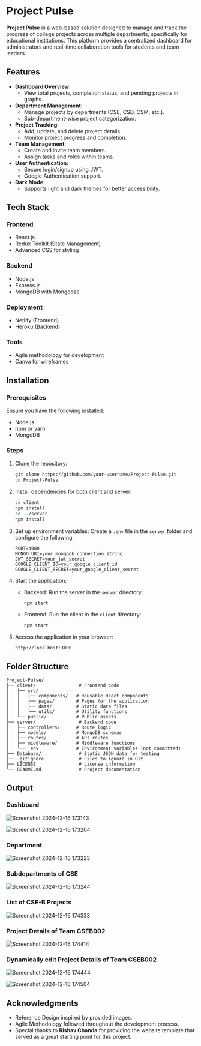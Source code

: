 # Project Pulse


**Project Pulse** is a web-based solution designed to manage and track the progress of college projects across multiple departments, specifically for educational institutions. This platform provides a centralized dashboard for administrators and real-time collaboration tools for students and team leaders.

## Features

- **Dashboard Overview**:
  - View total projects, completion status, and pending projects in graphs.
- **Department Management**:
  - Manage projects by departments (CSE, CSD, CSM, etc.).
  - Sub-department-wise project categorization.
- **Project Tracking**:
  - Add, update, and delete project details.
  - Monitor project progress and completion.
- **Team Management**:
  - Create and invite team members.
  - Assign tasks and roles within teams.
- **User Authentication**:
  - Secure login/signup using JWT.
  - Google Authentication support.
- **Dark Mode**:
  - Supports light and dark themes for better accessibility.

## Tech Stack

### Frontend
- React.js
- Redux Toolkit (State Management)
- Advanced CSS for styling

### Backend
- Node.js
- Express.js
- MongoDB with Mongoose

### Deployment
- Netlify (Frontend)
- Heroku (Backend)

### Tools
- Agile methodology for development
- Canva for wireframes

## Installation

### Prerequisites
Ensure you have the following installed:
- Node.js
- npm or yarn
- MongoDB

### Steps

1. Clone the repository:
   ```bash
   git clone https://github.com/your-username/Project-Pulse.git
   cd Project-Pulse
   ```

2. Install dependencies for both client and server:
   ```bash
   cd client
   npm install
   cd ../server
   npm install
   ```

3. Set up environment variables:
   Create a `.env` file in the `server` folder and configure the following:
   ```env
   PORT=4000
   MONGO_URI=your_mongodb_connection_string
   JWT_SECRET=your_jwt_secret
   GOOGLE_CLIENT_ID=your_google_client_id
   GOOGLE_CLIENT_SECRET=your_google_client_secret
   ```

4. Start the application:
   - Backend: Run the server in the `server` directory:
     ```bash
     npm start
     ```
   - Frontend: Run the client in the `client` directory:
     ```bash
     npm start
     ```

5. Access the application in your browser:
   ```
   http://localhost:3000
   ```

## Folder Structure

```
Project-Pulse/
├── client/                # Frontend code
│   ├── src/
│   │   ├── components/   # Reusable React components
│   │   ├── pages/        # Pages for the application
│   │   ├── data/         # Static data files
│   │   └── utils/        # Utility functions
│   └── public/           # Public assets
├── server/                # Backend code
│   ├── controllers/      # Route logic
│   ├── models/           # MongoDB schemas
│   ├── routes/           # API routes
│   ├── middleware/       # Middleware functions
│   └── .env              # Environment variables (not committed)
├── Database/              # Static JSON data for testing
├── .gitignore             # Files to ignore in Git
├── LICENSE                # License information
└── README.md              # Project documentation
```

## Output

### Dashboard

![Screenshot 2024-12-16 173143](https://github.com/user-attachments/assets/7015bd96-5f3f-4774-85bd-473f581f4dc8)

![Screenshot 2024-12-16 173204](https://github.com/user-attachments/assets/c00494f0-7cb6-46b5-8036-8d0f55f35692)


### Department

![Screenshot 2024-12-16 173223](https://github.com/user-attachments/assets/5f261a1e-4378-4eea-9cee-5f8f02e290fb)

### Subdepartments of CSE

![Screenshot 2024-12-16 173244](https://github.com/user-attachments/assets/f8eb02ec-0b8f-4894-88e0-3262523b659a)

### List of CSE-B Projects

![Screenshot 2024-12-16 174333](https://github.com/user-attachments/assets/2144a35f-2734-4f6a-9729-b3394c14c43e)

### Project Details of Team CSEB002

![Screenshot 2024-12-16 174414](https://github.com/user-attachments/assets/b9574e46-c725-4650-891a-80b42786c1e8)

### Dynamically edit Project Details of Team CSEB002

![Screenshot 2024-12-16 174444](https://github.com/user-attachments/assets/69ca2741-1d50-4c00-9ad4-68ce4706ddc8)

![Screenshot 2024-12-16 174504](https://github.com/user-attachments/assets/8fc0c6a2-f54b-49cd-9596-d1bac96ba6d5)




## Acknowledgments

- Reference Design inspired by provided images.
- Agile Methodology followed throughout the development process.
- Special thanks to **Rishav Chanda** for providing the website template that served as a great starting point for this project.

